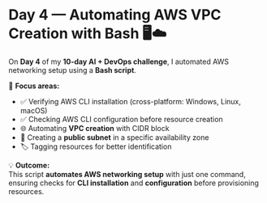 # Day 4 — Automating AWS VPC Creation with Bash 🖥️☁️  

On **Day 4** of my **10-day AI + DevOps challenge**, I automated AWS networking setup using a **Bash script**.  

🔑 **Focus areas:**  
- ✅ Verifying AWS CLI installation (cross-platform: Windows, Linux, macOS)  
- ✅ Checking AWS CLI configuration before resource creation  
- 🌐 Automating **VPC creation** with CIDR block  
- 📍 Creating a **public subnet** in a specific availability zone  
- 🏷️ Tagging resources for better identification  

💡 **Outcome:**  
This script **automates AWS networking setup** with just one command, ensuring checks for **CLI installation** and **configuration** before provisioning resources.  

